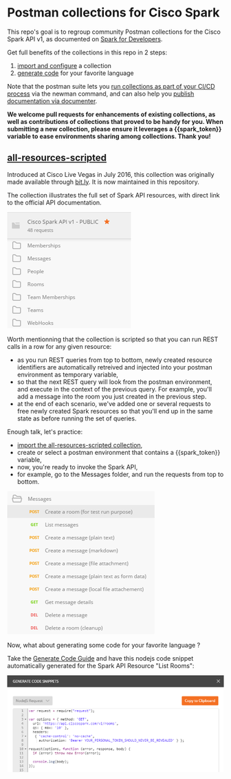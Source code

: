# Postman collections for Cisco Spark

This repo's goal is to regroup community Postman collections for the Cisco Spark API v1, as documented on [Spark for Developers](https://developer.ciscospark.com/quick-reference.html).

Get full benefits of the collections in this repo in 2 steps:

1. [import and configure](docs/ImportAndConfigure.md) a collection 
2. [generate code](docs/GenerateCode.md) for your favorite language

Note that the postman suite lets you [run collections as part of your CI/CD process](https://www.getpostman.com/docs/newman_intro) via the newman command, and can also help you [publish documentation via documenter](https://www.getpostman.com/docs/creating_documentation).    

**We welcome pull requests for enhancements of existing collections, as well as contributions of collections that proved to be handy for you. 
When submitting a new collection, please ensure it leverages a {{spark_token}} variable to ease environments sharing among collections. Thank you!** 


## [all-resources-scripted](https://raw.githubusercontent.com/CiscoDevNet/postman-ciscospark/master/all-resources-scripted.json)

Introduced at Cisco Live Vegas in July 2016, this collection was originally made available through [bit.ly](bit.ly/POSTMAN-SPARK-API).
It is now maintained in this repository.

The collection illustrates the full set of Spark API resources, with direct link to the official API documentation.

![all resources](docs/img/scripted-collection-all-resources.png)

Worth mentionning that the collection is scripted so that you can run REST calls in a row for any given resource:
- as you run REST queries from top to bottom, newly created resource identifiers are automatically retreived and injected into your postman environment as temporary variable,
- so that the next REST query will look from the postman environment, and execute in the context of the previous query. For example, you'll add a message into the room you just created in the previous step. 
- at the end of each scenario, we've added one or several requests to free newly created Spark resources so that you'll end up in the same state as before running the set of queries.

Enough talk, let's practice:
- [import the all-resources-scripted collection](docs/ImportAndConfigure.md), 
- create or select a postman environment that contains a {{spark_token}} variable, 
- now, you're ready to invoke the Spark API,
- for example, go to the Messages folder, and run the requests from top to bottom.

![messages](docs/img/scripted-collection-messages.png)

Now, what about generating some code for your favorite language ?

Take the [Generate Code Guide](docs/GenerateCode.md) and have this nodejs code snippet automatically generated for the Spark API Resource "List Rooms":

![generate code](docs/img/generate-nodejs-request-no-postman-header.png)

